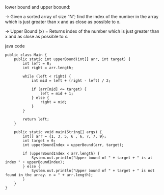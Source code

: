 lower bound and upper boound:

-> Given a sorted array of size “N”; find the index of the number in the array which is just greater than x and as close as possible to x.

-> Upper Bound (x) = Returns index of the number which is just greater than x and as close as possible to x.

java code
```
public class Main {
    public static int upperBound(int[] arr, int target) {
        int left = 0;
        int right = arr.length;
 
        while (left < right) {
            int mid = left + (right - left) / 2;
 
            if (arr[mid] <= target) {
                left = mid + 1;
            } else {
                right = mid;
            }
        }
 
        return left;
    }
 
    public static void main(String[] args) {
        int[] arr = {1, 3, 5, 6 , 6, 7, 7, 9};
        int target = 6;
        int upperBoundIndex = upperBound(arr, target);
 
        if (upperBoundIndex < arr.length) {
            System.out.println("Upper bound of " + target + " is at index " + upperBoundIndex);
        } else {
            System.out.println("Upper bound of " + target + " is not found in the array. n = " + arr.length);
        }
    }
}
 
```